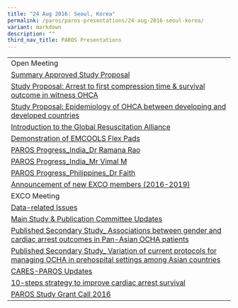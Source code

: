 ```yaml
---
title: "24 Aug 2016: Seoul, Korea"
permalink: /paros/paros-presentations/24-aug-2016-seoul-korea/
variant: markdown
description: ""
third_nav_title: PAROS Presentations
---
```

<table>
   <tbody>
      <tr>
         <td>Open Meeting</td>
      </tr>
      <tr>
         <td><a target="_blank" href="/files/PAROS%20Presentations/24%20Aug%202016:%20Seoul,%20Korea/1_Summary_Approved_Study_Proposal.pdf">Summary Approved Study Proposal</a></td>
      </tr>
      <tr>
         <td><a target="_blank" href="/files/PAROS%20Presentations/24%20Aug%202016:%20Seoul,%20Korea/2_Study_Proposal_Arrest_to_first_compression_time_survival_outcome_in_witness_OHCA.pdf">Study Proposal: Arrest to first compression time &amp; survival outcome in witness OHCA</a></td>
      </tr>
      <tr>
         <td><a target="_blank" href="/files/PAROS%20Presentations/24%20Aug%202016:%20Seoul,%20Korea/3_Study_Proposal_Epidemiology_of_OHCA_between_developing_and_developed_countries.pdf">Study Proposal: Epidemiology of OHCA between developing and developed countries</a></td>
      </tr>
      <tr>
         <td><a target="_blank" href="/files/PAROS%20Presentations/24%20Aug%202016:%20Seoul,%20Korea/4_Introduction_to_the_Global_Resuscitation_Alliance.pdf">Introduction to the Global Resuscitation  Alliance</a></td>
      </tr>
      <tr>
         <td><a target="_blank" href="/files/PAROS%20Presentations/24%20Aug%202016:%20Seoul,%20Korea/5_Demonstration_of_EMCOOLS_Flex_Pads_compressed.pdf">Demonstration of EMCOOLS Flex Pads</a></td>
      </tr>
      <tr>
         <td><a target="_blank" href="/files/PAROS%20Presentations/24%20Aug%202016:%20Seoul,%20Korea/6_PAROS_Progress_India_Dr_Ramana_Rao_Aug_2016.pdf">PAROS Progress_India_Dr Ramana Rao</a></td>
      </tr>
      <tr>
         <td><a target="_blank" href="/files/PAROS%20Presentations/24%20Aug%202016:%20Seoul,%20Korea/7_PAROS_Progress_India_Mr_Vimal_Aug_2016.pdf">PAROS Progress_India_Mr Vimal M</a></td>
      </tr>
      <tr>
         <td><a target="_blank" href="/files/PAROS%20Presentations/24%20Aug%202016:%20Seoul,%20Korea/8_PAROS_Progress_Philippines_Dr_Faith_Aug_2016.pdf">PAROS Progress_Philippines_Dr Faith</a></td>
      </tr>
      <tr>
         <td><a target="_blank" href="/files/PAROS%20Presentations/24%20Aug%202016:%20Seoul,%20Korea/9_Announcement_of_New_PAROS_EXCO_2016_2019.pdf">Announcement of new EXCO members (2016-2019)</a></td>
      </tr>
      <tr>
         <td>EXCO Meeting</td>
      </tr>
      <tr>
         <td><a target="_blank" href="/files/PAROS%20Presentations/24%20Aug%202016:%20Seoul,%20Korea/1_Data_Related_Issues.pdf">Data-related Issues</a></td>
      </tr>
      <tr>
         <td><a target="_blank" href="/files/PAROS%20Presentations/24%20Aug%202016:%20Seoul,%20Korea/2_Main_Study_Updates_N_Publication_Committee_Updates_Aug_2016.pdf">Main Study &amp; Publication Committee Updates</a></td>
      </tr>
      <tr>
         <td><a target="_blank" href="/files/PAROS%20Presentations/24%20Aug%202016:%20Seoul,%20Korea/3_Published_2ndary_Study_Dr_YY_Ng_Gender_and_OHCA_outcomes_PAROS.pdf">Published Secondary Study_ Associations between gender and cardiac arrest outcomes in Pan-Asian OCHA patients</a></td>
      </tr>
      <tr>
         <td><a target="_blank" href="/files/PAROS%20Presentations/24%20Aug%202016:%20Seoul,%20Korea/4_Published_2ndary_Study_Dr_CH_Lin_Variation_of_current_protocols_for_managing_OCHA_in_prehospital_settings_among_Asian_countries.pdf">Published Secondary Study_ Variation of current protocols for managing OCHA in prehospital settings among Asian countries</a></td>
      </tr>
      <tr>
         <td><a target="_blank" href="/files/PAROS%20Presentations/24%20Aug%202016:%20Seoul,%20Korea/5_CARES_PAROS_Updates_Aug_2016.pdf">CARES-PAROS Updates</a></td>
      </tr>
      <tr>
         <td><a target="_blank" href="/files/PAROS%20Presentations/24%20Aug%202016:%20Seoul,%20Korea/6_10steps_strategy_to_improve_cardiac_arrest_survival_Prof_Shin_Aug_2016.pdf">10-steps strategy to improve cardiac arrest survival</a></td>
      </tr>
      <tr>
         <td><a target="_blank" href="/files/PAROS%20Presentations/24%20Aug%202016:%20Seoul,%20Korea/7_PAROS_Study_Grant_Call_2016.pdf">PAROS Study Grant Call 2016</a></td>
      </tr>
   </tbody>
</table>
